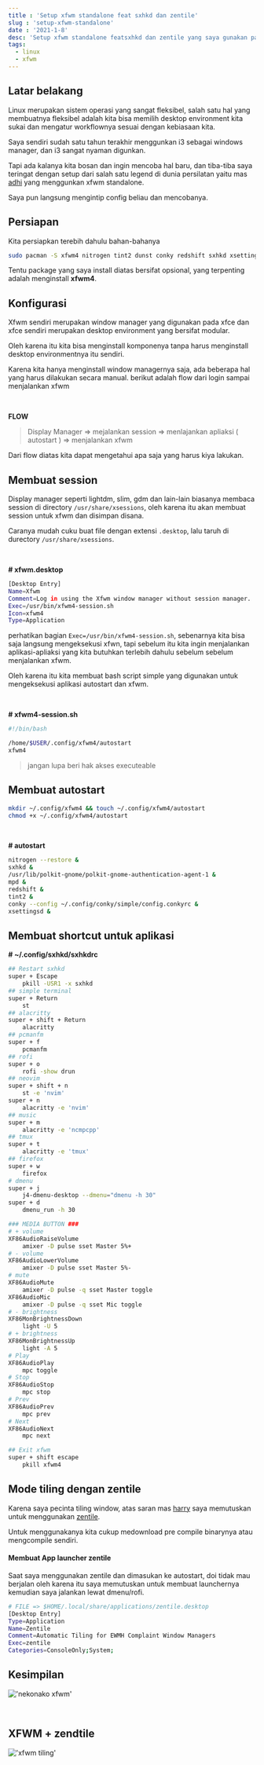 ```yaml
---
title : 'Setup xfwm standalone feat sxhkd dan zentile'
slug : 'setup-xfwm-standalone'
date : '2021-1-8'
desc: 'Setup xfwm standalone featsxhkd dan zentile yang saya gunakan pada arch linx'
tags:
  - linux
  - xfwm
---
```


## Latar belakang
Linux merupakan sistem operasi yang sangat fleksibel, salah satu hal yang membuatnya fleksibel adalah kita bisa memilih desktop environment
kita sukai dan mengatur workflownya sesuai dengan kebiasaan kita.

Saya sendiri sudah satu tahun terakhir menggunkan i3 sebagai windows manager, dan i3 sangat nyaman digunkan.

Tapi ada kalanya kita bosan dan ingin mencoba hal baru, dan tiba-tiba saya teringat dengan setup dari salah satu 
legend di dunia persilatan yaitu mas [adhi](https://gihut.com/addy-dclxvi) yang menggunkan xfwm standalone.

Saya pun langsung mengintip config beliau dan mencobanya.

## Persiapan
Kita persiapkan terebih dahulu bahan-bahanya

```bash
sudo pacman -S xfwm4 nitrogen tint2 dunst conky redshift sxhkd xsettingsd polkit-gnome
```

Tentu package yang saya install diatas bersifat opsional, yang terpenting adalah menginstall **xfwm4**.

## Konfigurasi
Xfwm sendiri merupakan window manager yang digunakan pada xfce dan xfce sendiri merupakan desktop environment yang bersifat modular.

Oleh karena itu kita bisa menginstall komponenya tanpa harus menginstall desktop environmentnya itu sendiri.

Karena kita hanya menginstall window managernya saja, ada beberapa hal yang harus dilakukan secara manual.
berikut adalah flow dari login sampai menjalankan xfwm

<br/>

**FLOW**
> Display Manager => mejalankan session => menlajankan apliaksi ( autostart ) => menjalankan xfwm

Dari flow diatas kita dapat mengetahui apa saja yang harus kiya lakukan.


## Membuat session
Display manager seperti lightdm, slim, gdm dan lain-lain biasanya membaca session di directory `/usr/share/xsessions`, oleh karena itu akan membuat session untuk xfwm dan disimpan disana. 

Caranya mudah cuku buat file dengan extensi `.desktop`, lalu taruh di durectory `/usr/share/xsessions`.

<br/>

**# xfwm.desktop**

```bash
[Desktop Entry]
Name=Xfwm
Comment=Log in using the Xfwm window manager without session manager.
Exec=/usr/bin/xfwm4-session.sh
Icon=xfwm4
Type=Application
```

perhatikan bagian `Exec=/usr/bin/xfwm4-session.sh`, sebenarnya kita bisa saja langsung mengeksekusi xfwn, tapi sebelum itu
kita ingin menjalankan aplikasi-apliaksi yang kita butuhkan terlebih dahulu sebelum sebelum menjalankan xfwm.

Oleh karena itu kita membuat bash script simple yang digunakan untuk mengeksekusi aplikasi autostart dan xfwm.

<br/>

**# xfwm4-session.sh**

```bash
#!/bin/bash

/home/$USER/.config/xfwm4/autostart
xfwm4
```

> jangan lupa beri hak akses executeable

## Membuat autostart

```bash
mkdir ~/.config/xfwm4 && touch ~/.config/xfwm4/autostart
chmod +x ~/.config/xfwm4/autostart
```

<br/>

**# autostart**

```bash
nitrogen --restore &
sxhkd &
/usr/lib/polkit-gnome/polkit-gnome-authentication-agent-1 &
mpd &
redshift &
tint2 &
conky --config ~/.config/conky/simple/config.conkyrc &
xsettingsd &
```

## Membuat shortcut untuk aplikasi
**# ~/.config/sxhkd/sxhkdrc**

```bash
## Restart sxhkd
super + Escape
	pkill -USR1 -x sxhkd
## simple terminal
super + Return
    st
## alacritty
super + shift + Return 
    alacritty
## pcmanfm
super + f
    pcmanfm
## rofi
super + o
    rofi -show drun
## neovim
super + shift + n
    st -e 'nvim'
super + n
    alacritty -e 'nvim'
## music
super + m
    alacritty -e 'ncmpcpp'
## tmux
super + t
    alacritty -e 'tmux'
## firefox
super + w
    firefox
# dmenu
super + j
    j4-dmenu-desktop --dmenu="dmenu -h 30"
super + d 
    dmenu_run -h 30

### MEDIA BUTTON ###
# + volume
XF86AudioRaiseVolume 
    amixer -D pulse sset Master 5%+
# - volume
XF86AudioLowerVolume 
    amixer -D pulse sset Master 5%-
# mute
XF86AudioMute
    amixer -D pulse -q sset Master toggle
XF86AudioMic
    amixer -D pulse -q sset Mic toggle
# - brightness
XF86MonBrightnessDown
    light -U 5
# + brightness
XF86MonBrightnessUp
    light -A 5
# Play
XF86AudioPlay
    mpc toggle
# Stop
XF86AudioStop
    mpc stop
# Prev
XF86AudioPrev
    mpc prev
# Next
XF86AudioNext
    mpc next

## Exit xfwm
super + shift escape
    pkill xfwm4
```

## Mode tiling dengan zentile
Karena saya pecinta tiling window, atas saran mas [harry](https://github.com/owl4ce/) saya memutuskan untuk menggunakan 
[zentile](https://github.com/blrsn/zentile).

Untuk menggunakanya kita cukup medownload pre compile binarynya atau mengcompile sendiri.

#### Membuat App launcher zentile
Saat saya menggunakan zentile dan dimasukan ke autostart, doi tidak mau berjalan oleh karena itu saya memutuskan untuk membuat launchernya
kemudian saya jalankan lewat dmenu/rofi.

```bash
# FILE => $HOME/.local/share/applications/zentile.desktop
[Desktop Entry]
Type=Application
Name=Zentile
Comment=Automatic Tiling for EWMH Complaint Window Managers
Exec=zentile
Categories=ConsoleOnly;System;
```

## Kesimpilan
!['nekonako xfwm'](../assets/post/setup-xfwm-standalone/xfwm.png)

<br/>

## XFWM + zendtile
!['xfwm tiling'](../assets/post/setup-xfwm-standalone/xfwm-tiling.png)
